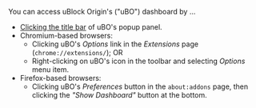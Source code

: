 You can access uBlock Origin's ("uBO") dashboard by ...
- [Clicking the title bar](https://github.com/gorhill/uBlock/wiki/Quick-guide:-popup-user-interface#the-title-bar) of uBO's popup panel.
- Chromium-based browsers:
    - Clicking uBO's _Options_ link in the _Extensions_ page (`chrome://extensions/`); OR
    - Right-clicking on uBO's icon in the toolbar and selecting _Options_ menu item.
- Firefox-based browsers:
    - Clicking uBO's _Preferences_ button in the `about:addons` page, then clicking the _"Show Dashboard"_ button at the bottom.